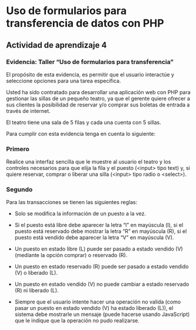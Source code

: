 # Uso de formularios para transferencia de datos con PHP
 
## Actividad de aprendizaje 4
### Evidencia: Taller “Uso de formularios para transferencia”

El propósito de esta evidencia, es permitir que el usuario interactúe y seleccione opciones para una tarea específica.

Usted ha sido contratado para desarrollar una aplicación web con PHP para gestionar las sillas de un pequeño teatro, ya que el gerente quiere ofrecer a sus clientes la posibilidad de reservar y/o comprar sus boletas de entrada a través de internet.

El teatro tiene una sala de 5 filas y cada una cuenta con 5 sillas.

Para cumplir con esta evidencia tenga en cuenta lo siguiente:

 ### Primero
Realice una interfaz sencilla que le muestre al usuario el teatro y los controles necesarios para que elija la fila y el puesto (\<input> tipo text) y, si quiere reservar, comprar o liberar una silla (\<input> tipo radio o \<select>).

### Segundo
Para las transacciones se tienen las siguientes reglas:
 
- Solo se modifica la información de un puesto a la vez.

- Si el puesto está libre debe aparecer la letra “l” en mayúscula (l), si el puesto está reservado debe mostrar la letra “R” en mayúscula (R), si el puesto está vendido debe aparecer la letra “V” en mayúscula (V).

- Un puesto en estado libre (L) puede ser pasado a estado vendido (V) (mediante la opción comprar) o reservado (R).

- Un puesto en estado reservado (R) puede ser pasado a estado vendido (V) o liberado (L).

- Un puesto en estado vendido (V) no puede cambiar a estado reservado (R) ni liberado (L).

- Siempre que el usuario intente hacer una operación no valida (como pasar un puesto en estado vendido (V) ha estado liberado (L)), el sistema debe mostrarle un mensaje (puede hacerse usando JavaScript) que le indique que la operación no pudo realizarse.
